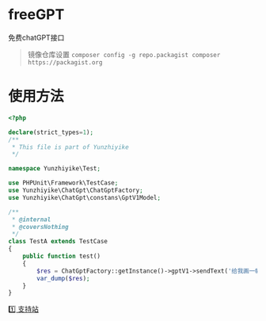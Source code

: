 # freeGPT
免费chatGPT接口


> 镜像仓库设置 `composer config -g repo.packagist composer https://packagist.org`

# 使用方法
```php
<?php

declare(strict_types=1);
/**
 * This file is part of Yunzhiyike
 */

namespace Yunzhiyike\Test;

use PHPUnit\Framework\TestCase;
use Yunzhiyike\ChatGpt\ChatGptFactory;
use Yunzhiyike\ChatGpt\constans\GptV1Model;

/**
 * @internal
 * @coversNothing
 */
class TestA extends TestCase
{
    public function test()
    {
        $res = ChatGptFactory::getInstance()->gptV1->sendText('给我画一幅美丽的风景图', GptV1Model::GTP_4O, 'http://账号:密码@IP:端口');
        var_dump($res);
    }
}

```



[1️⃣ 支持站](https://github.com/LiLittleCat/awesome-free-chatgpt?tab=readme-ov-file)
